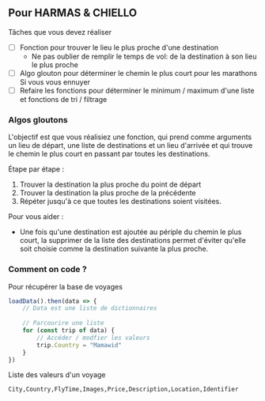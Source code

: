 ## Pour HARMAS & CHIELLO

Tâches que vous devez réaliser
- [ ] Fonction pour trouver le lieu le plus proche d'une destination
  - Ne pas oublier de remplir le temps de vol: de la destination à son lieu le plus proche
- [ ] Algo glouton pour déterminer le chemin le plus court pour les marathons
Si vous vous ennuyer
- [ ] Refaire les fonctions pour déterminer le minimum / maximum d'une liste et fonctions de tri / filtrage

### Algos gloutons

L'objectif est que vous réalisiez une fonction, qui prend comme arguments un lieu de départ, une liste de destinations et un lieu d'arrivée et qui trouve le chemin le plus court en passant par toutes les destinations.

Étape par étape :
1. Trouver la destination la plus proche du point de départ
2. Trouver la destination la plus proche de la précédente
3. Répéter jusqu'à ce que toutes les destinations soient visitées.

Pour vous aider :
- Une fois qu'une destination est ajoutée au périple du chemin le plus court, la supprimer de la liste des destinations permet d'éviter qu'elle soit choisie comme la destination suivante la plus proche.

### Comment on code ?

Pour récupérer la base de voyages
```javascript
loadData().then(data => {
    // Data est une liste de dictionnaires
    
    // Parcourire une liste
    for (const trip of data) {
        // Accéder / modfier les valeurs
        trip.Country = "Mamawid"
    }
})
```

Liste des valeurs d'un voyage
```text
City,Country,FlyTime,Images,Price,Description,Location,Identifier
```
